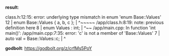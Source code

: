 **result**:
 
class.h:12:15: error: underlying type mismatch in enum 'enum Base<T>::Values'
   12 | enum Base<T>::Values { a, b, c };
      |               ^~~~~~
/app/class.h:8:19: note: previous definition here
    8 |     enum Values : int;
      |                   ^~~
/app/main.cpp: In function 'int main()':
/app/main.cpp:7:35: error: 'c' is not a member of 'Base<int>::Values'
    7 |     auto val = Base<int>::Values::c;
      |                                   ^
 
**godbolt**: https://godbolt.org/z/crfMs5PoY